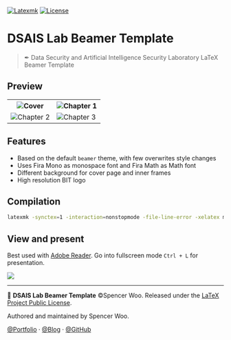 [![Latexmk](https://badgen.net/badge/compiler/Latexmk?labelColor=0d305a)](https://mg.readthedocs.io/latexmk.html)
[![License](https://badgen.net/github/license/spencerwooo/BIThesis?color=008080&labelColor=0d305a)](./LICENSE)

# DSAIS Lab Beamer Template

> ✒ Data Security and Artificial Intelligence Security Laboratory LaTeX Beamer Template

## Preview

<table>
  <tr>
    <th><img src="https://i.loli.net/2020/04/20/YjxEs6OHWUFLVhm.png" alt="Cover"></th>
    <th><img src="https://i.loli.net/2020/04/20/deKG5txjC1f6XQF.png" alt="Chapter 1"></th>
  </tr>
  <tr>
    <td><img src="https://i.loli.net/2020/04/20/p6Ku97bUTmwAqF4.png" alt="Chapter 2"></td>
    <td><img src="https://i.loli.net/2020/04/20/2iv17xeUaOhfygs.png" alt="Chapter 3"></td>
  </tr>
</table>

## Features

- Based on the default `beamer` theme, with few overwrites style changes
- Uses Fira Mono as monospace font and Fira Math as Math font
- Different background for cover page and inner frames
- High resolution BIT logo

## Compilation

```bash
latexmk -synctex=1 -interaction=nonstopmode -file-line-error -xelatex main.tex
```

## View and present

Best used with [Adobe Reader](https://get.adobe.com/reader). Go into fullscreen mode `Ctrl + L` for presentation.

![](https://i.loli.net/2020/04/20/c9dZyXutQqxHPrv.png)

---

📖 **DSAIS Lab Beamer Template** ©Spencer Woo. Released under the [LaTeX Project Public License](LICENSE).

Authored and maintained by Spencer Woo.

[@Portfolio](https://spencerwoo.com/) · [@Blog](https://blog.spencerwoo.com/) · [@GitHub](https://github.com/spencerwooo)

